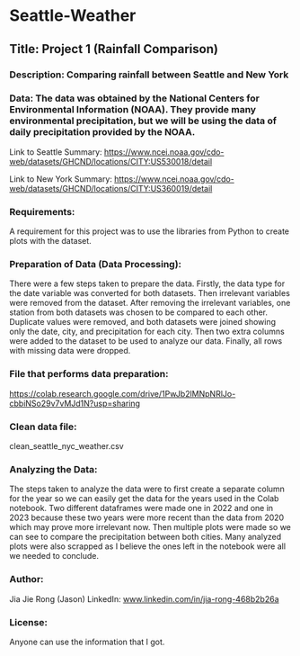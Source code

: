 # Seattle-Weather

## Title: Project 1 (Rainfall Comparison)

### Description: Comparing rainfall between Seattle and New York

### Data: The data was obtained by the National Centers for Environmental Information (NOAA). They provide many environmental precipitation, but we will be using the data of daily precipitation provided by the NOAA.

Link to Seattle Summary: https://www.ncei.noaa.gov/cdo-web/datasets/GHCND/locations/CITY:US530018/detail

Link to New York Summary: https://www.ncei.noaa.gov/cdo-web/datasets/GHCND/locations/CITY:US360019/detail

### Requirements:
A requirement for this project was to use the libraries from Python to create plots with the dataset.

### Preparation of Data (Data Processing):
There were a few steps taken to prepare the data. Firstly, the data type for the date variable was converted for both datasets. Then irrelevant variables were removed from the dataset. After removing the irrelevant variables, one station from both datasets was chosen to be compared to each other. Duplicate values were removed, and both datasets were joined showing only the date, city, and precipitation for each city. Then two extra columns were added to the dataset to be used to analyze our data. Finally, all rows with missing data were dropped.

### File that performs data preparation: 
https://colab.research.google.com/drive/1PwJb2lMNpNRlJo-cbbiNSo29v7vMJd1N?usp=sharing

### Clean data file:
clean_seattle_nyc_weather.csv

### Analyzing the Data:
The steps taken to analyze the data were to first create a separate column for the year so we can easily get the data for the years used in the Colab notebook. Two different dataframes were made one in 2022 and one in 2023 because these two years were more recent than the data from 2020 which may prove more irrelevant now. Then multiple plots were made so we can see to compare the precipitation between both cities. Many analyzed plots were also scrapped as I believe the ones left in the notebook were all we needed to conclude.

### Author: 
Jia Jie Rong (Jason)
LinkedIn: www.linkedin.com/in/jia-rong-468b2b26a

### License:
Anyone can use the information that I got.
